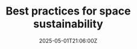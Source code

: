 ---
title: Best practices for space sustainability
linkTitle: 'Best practices for space sustainability '
date: '2025-05-01T21:06:00Z'
weight: 1
description: No content
draft: false
ref: best-practices-for-space-sustainability
---